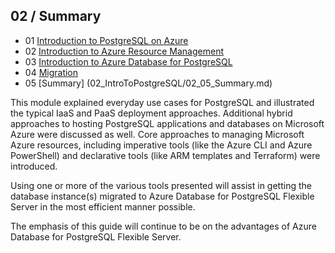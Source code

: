## 02 / Summary

- 01 [Introduction to PostgreSQL on Azure](02_IntroToPostgreSQL/02_01_Introduction_to_PostgreSQL_on_Azure.md)
- 02 [Introduction to Azure Resource Management](02_IntroToPostgreSQL/02_02_Introduction_to_Azure_resource_mgmt.md)
- 03 [Introduction to Azure Database for PostgreSQL](02_IntroToPostgreSQL/02_03_Introduction_to_Azure_PaaS_PostgreSQL.md)
- 04 [Migration](02_IntroToPostgreSQL/02_04_Migration.md)
- 05 [Summary] (02_IntroToPostgreSQL/02_05_Summary.md)

This module explained everyday use cases for PostgreSQL and illustrated the typical IaaS and PaaS deployment approaches. Additional hybrid approaches to hosting PostgreSQL applications and databases on Microsoft Azure were discussed as well. Core approaches to managing Microsoft Azure resources, including imperative tools (like the Azure CLI and Azure PowerShell) and declarative tools (like ARM templates and Terraform) were introduced.

Using one or more of the various tools presented will assist in getting the database instance(s) migrated to Azure Database for PostgreSQL Flexible Server in the most efficient manner possible.

The emphasis of this guide will continue to be on the advantages of Azure Database for PostgreSQL Flexible Server.
